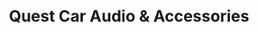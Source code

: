 ---
title: "Quest Car Audio & Accessories"
url: /quezon-city/quest-car-audio-and-accessories/
shop: car parts
---